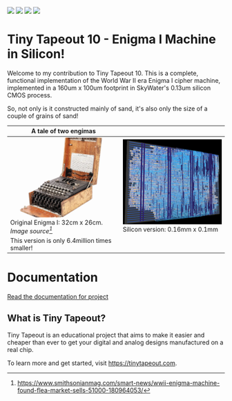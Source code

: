 ![](../../workflows/gds/badge.svg) ![](../../workflows/docs/badge.svg) ![](../../workflows/test/badge.svg) ![](../../workflows/fpga/badge.svg)

# Tiny Tapeout 10 - Enigma I Machine in Silicon!

Welcome to my contribution to Tiny Tapeout 10.  This is a complete, functional
implementation of the World War II era Enigma I cipher machine, implemented in a
160um x 100um footprint in SkyWater's 0.13um silicon CMOS process.

So, not only is it constructed mainly of sand, it's also only the size of a couple of grains of sand!

|A tale of two engimas | |
|---|---|
|![Enigma original](docs/images/enigma.webp)Original Enigma I: 32cm x 26cm. *Image source[^1]*| ![Enigma silicon layout](docs/images/chip_image_3d.jpg) Silicon version: 0.16mm x 0.1mm|
|This version is only 6.4million times smaller!|

[^1]: https://www.smithsonianmag.com/smart-news/wwii-enigma-machine-found-flea-market-sells-51000-180964053/

# Documentation

[Read the documentation for project](docs/info.md) 

## What is Tiny Tapeout?

Tiny Tapeout is an educational project that aims to make it easier and cheaper than ever to get your digital and analog designs manufactured on a real chip.

To learn more and get started, visit https://tinytapeout.com.

